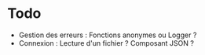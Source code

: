 # Todo

- Gestion des erreurs : Fonctions anonymes ou Logger ?
- Connexion : Lecture d'un fichier ? Composant JSON ?
